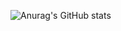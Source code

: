 ![Anurag's GitHub stats](https://github-readme-stats.vercel.app/apilucasmedeiosb&theme=dracula&row_icons=true)
